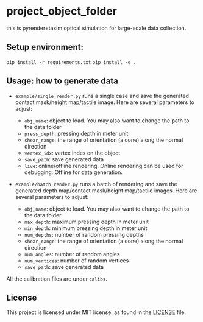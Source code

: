 # project_object_folder
this is pyrender+taxim optical simulation for large-scale data collection.

## Setup environment:
`pip install -r requirements.txt`
`pip install -e .`


## Usage: how to generate data
- `example/single_render.py` runs a single case and save the generated contact mask/height map/tactile image. Here are several parameters to adjust:
    - `obj_name`: object to load. You may also want to change the path to the data folder
    - `press_depth`: pressing depth in meter unit
    - `shear_range`: the range of orientation (a cone) along the normal direction
    - `vertex_idx`: vertex index on the object
    - `save_path`: save generated data
    - `live`: online/offline rendering. Online rendering can be used for debugging. Offline for data generation.

- `example/batch_render.py` runs a batch of rendering and save the generated depth map/contact mask/height map/tactile images. Here are several parameters to adjust:
    - `obj_name`: object to load. You may also want to change the path to the data folder
    - `max_depth`: maximum pressing depth in meter unit
    - `min_depth`: minimum pressing depth in meter unit
    - `num_depths`: number of random pressing depths
    - `shear_range`: the range of orientation (a cone) along the normal direction
    - `num_angles`: number of random angles
    - `num_vertices`: number of random vertices
    - `save_path`: save generated data

All the calibration files are under `calibs`.

## License
This project is licensed under MIT license, as found in the [LICENSE](LICENSE) file.

